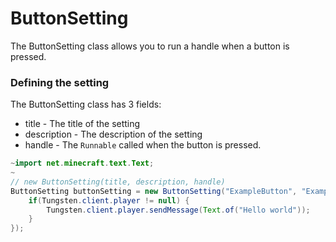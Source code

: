# ButtonSetting
The ButtonSetting class allows you to run a handle when a button is pressed.

### Defining the setting
The ButtonSetting class has 3 fields:
- title - The title of the setting
- description - The description of the setting
- handle - The `Runnable` called when the button is pressed.

```java
~import net.minecraft.text.Text;
~
// new ButtonSetting(title, description, handle)
ButtonSetting buttonSetting = new ButtonSetting("ExampleButton", "Example Button", () -> {
    if(Tungsten.client.player != null) { 
        Tungsten.client.player.sendMessage(Text.of("Hello world"));
    }
});
```